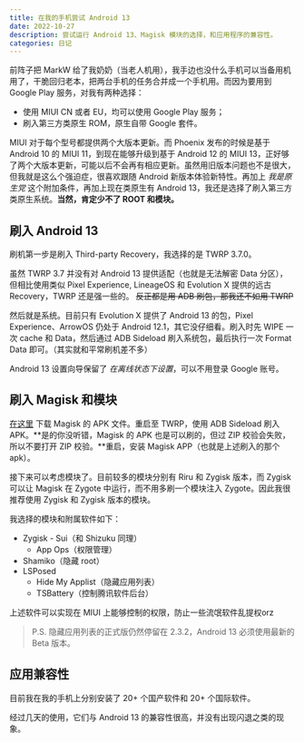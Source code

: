 ```yaml
---
title: 在我的手机尝试 Android 13
date: 2022-10-27
description: 尝试运行 Android 13、Magisk 模块的选择，和应用程序的兼容性。
categories: 日记
---
```


前阵子把 MarkW 给了我奶奶（当老人机用），我手边也没什么手机可以当备用机用了，干脆回归老本，把两台手机的任务合并成一个手机用。而因为要用到 Google Play 服务，对我有两种选择：

- 使用 MIUI CN 或者 EU，均可以使用 Google Play 服务；
- 刷入第三方类原生 ROM，原生自带 Google 套件。

MIUI 对于每个型号都提供两个大版本更新。而 Phoenix 发布的时候是基于 Android 10 的 MIUI 11，到现在能够升级到基于 Android 12 的 MIUI 13，正好够了两个大版本更新，可能以后不会再有相应更新。虽然用旧版本问题也不是很大，但我就是这么个强迫症，很喜欢跟随 Android 新版本体验新特性。再加上 *我是原生党* 这个附加条件，再加上现在类原生有 Android 13，我还是选择了刷入第三方类原生系统。**当然，肯定少不了 ROOT 和模块。**

## 刷入 Android 13

刷机第一步是刷入 Third-party Recovery，我选择的是 TWRP 3.7.0。

虽然 TWRP 3.7 并没有对 Android 13 提供适配（也就是无法解密 Data 分区），但相比使用类似 Pixel Experience, LineageOS 和 Evolution X 提供的远古 Recovery，TWRP 还是强一些的。 ~~反正都是用 ADB 刷包，那我还不如用 TWRP~~

然后就是系统。目前只有 Evolution X 提供了 Android 13 的包，Pixel Experience、ArrowOS 仍处于 Android 12.1，其它没仔细看。刷入时先 WIPE 一次 cache 和 Data，然后通过 ADB Sideload 刷入系统包，最后执行一次 Format Data 即可。（其实就和平常刷机差不多）

Android 13 设置向导保留了 *在离线状态下设置*，可以不用登录 Google 账号。

## 刷入 Magisk 和模块

[在这里](https://github.com/topjohnwu/magisk/releases) 下载 Magisk 的 APK 文件。重启至 TWRP，使用 ADB Sideload 刷入 APK。**是的你没听错，Magisk 的 APK 也是可以刷的，但过 ZIP 校验会失败，所以不要打开 ZIP 校验。**重启，安装 Magisk APP（也就是上述刷入的那个 apk）。

接下来可以考虑模块了。目前较多的模块分别有 Riru 和 Zygisk 版本，而 Zygisk 可以让 Magisk 在 Zygote 中运行，而不用多刷一个模块注入 Zygote。因此我很推荐使用 Zygisk 和 Zygisk 版本的模块。

我选择的模块和附属软件如下：

- Zygisk - Sui（和 Shizuku 同理）
    - App Ops（权限管理）
- Shamiko（隐藏 root）
- LSPosed
    - Hide My Applist（隐藏应用列表）
    - TSBattery（控制腾讯软件后台）

上述软件可以实现在 MIUI 上能够控制的权限，防止一些流氓软件乱提权orz

> P.S. 隐藏应用列表的正式版仍然停留在 2.3.2，Android 13 必须使用最新的 Beta 版本。

## 应用兼容性

目前我在我的手机上分别安装了 20+ 个国产软件和 20+ 个国际软件。

经过几天的使用，它们与 Android 13 的兼容性很高，并没有出现闪退之类的现象。